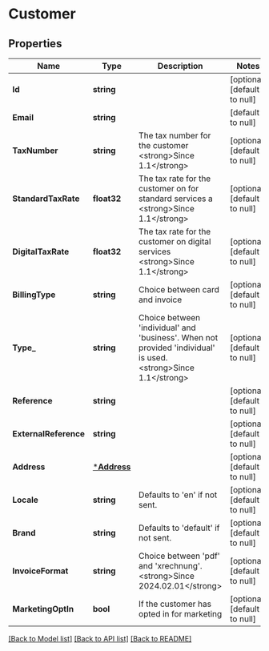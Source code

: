 # Customer

## Properties
Name | Type | Description | Notes
------------ | ------------- | ------------- | -------------
**Id** | **string** |  | [optional] [default to null]
**Email** | **string** |  | [default to null]
**TaxNumber** | **string** | The tax number for the customer &lt;strong&gt;Since 1.1&lt;/strong&gt; | [optional] [default to null]
**StandardTaxRate** | **float32** | The tax rate for the customer on for standard services a &lt;strong&gt;Since 1.1&lt;/strong&gt; | [optional] [default to null]
**DigitalTaxRate** | **float32** | The tax rate for the customer on digital services &lt;strong&gt;Since 1.1&lt;/strong&gt; | [optional] [default to null]
**BillingType** | **string** | Choice between card and invoice | [optional] [default to null]
**Type_** | **string** | Choice between &#x27;individual&#x27; and &#x27;business&#x27;. When not provided &#x27;individual&#x27; is used. &lt;strong&gt;Since 1.1&lt;/strong&gt; | [optional] [default to null]
**Reference** | **string** |  | [optional] [default to null]
**ExternalReference** | **string** |  | [optional] [default to null]
**Address** | [***Address**](Address.md) |  | [optional] [default to null]
**Locale** | **string** | Defaults to &#x27;en&#x27; if not sent. | [optional] [default to null]
**Brand** | **string** | Defaults to &#x27;default&#x27; if not sent. | [optional] [default to null]
**InvoiceFormat** | **string** | Choice between &#x27;pdf&#x27; and &#x27;xrechnung&#x27;. &lt;strong&gt;Since 2024.02.01&lt;/strong&gt; | [optional] [default to null]
**MarketingOptIn** | **bool** | If the customer has opted in for marketing | [optional] [default to null]

[[Back to Model list]](../README.md#documentation-for-models) [[Back to API list]](../README.md#documentation-for-api-endpoints) [[Back to README]](../README.md)

